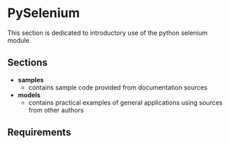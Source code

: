 # PySelenium

This section is dedicated to introductory use of the python selenium module.

## Sections
- __samples__
    - contains sample code provided from documentation sources
- __models__
    - contains practical examples of general applications using sources from other authors

## Requirements

